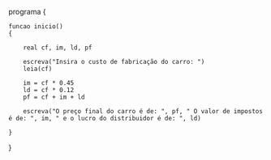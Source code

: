 <!-- LISTA DE EXERCÍCIOS II -->

<!-- 
4. Que gere o preço de um carrobao consumidor e os valores pagos pelo imposto e pelo lucro  do distribuidor, sabendo o custo de fábrica do carro e que são pagos:
a) de imposto: 45% sobre o custo do carro;
b) de lucro do distribuidor: 12% sobre o custo do carro.
-->

programa 
{

    funcao inicio() 
    {
  
        real cf, im, ld, pf
    
        escreva("Insira o custo de fabricação do carro: ")
        leia(cf)
    
        im = cf * 0.45
        ld = cf * 0.12
        pf = cf + im + ld
    
        escreva("O preço final do carro é de: ", pf, " O valor de impostos é de: ", im, " e o lucro do distribuidor é de: ", ld)
        
    }
    
}
